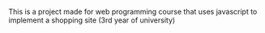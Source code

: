 This is a project made for web programming course that uses javascript to implement a shopping site (3rd year of university)
